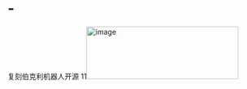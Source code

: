 # -
复刻伯克利机器人开源
11<img width="299" height="104" alt="image" src="https://github.com/user-attachments/assets/0deacd56-6b77-4ee0-afe5-d9ff2dcb8735" />
